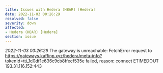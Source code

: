 ```yaml
---
title: Issues with Hedera (HBAR) [Hedera]
date: 2022-11-03 00:26:29
resolved: false
severity: down
affected:
- Hedera (HBAR) [Hedera]
section: issue
---
```


*2022-11-03 00:26:29* The gateway is unreachable: FetchError request to https://gateways.kaffinp.xyz/hedera/meta-info?tokenId=tti_1d0df1e636c9cb8ffecf535e failed, reason: connect ETIMEDOUT 193.31.116.152:443